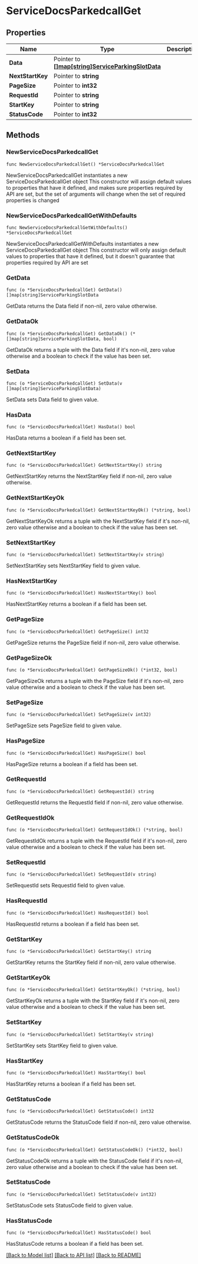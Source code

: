 # ServiceDocsParkedcallGet

## Properties

Name | Type | Description | Notes
------------ | ------------- | ------------- | -------------
**Data** | Pointer to [**[]map[string]ServiceParkingSlotData**](map[string]ServiceParkingSlotData.md) |  | [optional] 
**NextStartKey** | Pointer to **string** |  | [optional] 
**PageSize** | Pointer to **int32** |  | [optional] 
**RequestId** | Pointer to **string** |  | [optional] 
**StartKey** | Pointer to **string** |  | [optional] 
**StatusCode** | Pointer to **int32** |  | [optional] 

## Methods

### NewServiceDocsParkedcallGet

`func NewServiceDocsParkedcallGet() *ServiceDocsParkedcallGet`

NewServiceDocsParkedcallGet instantiates a new ServiceDocsParkedcallGet object
This constructor will assign default values to properties that have it defined,
and makes sure properties required by API are set, but the set of arguments
will change when the set of required properties is changed

### NewServiceDocsParkedcallGetWithDefaults

`func NewServiceDocsParkedcallGetWithDefaults() *ServiceDocsParkedcallGet`

NewServiceDocsParkedcallGetWithDefaults instantiates a new ServiceDocsParkedcallGet object
This constructor will only assign default values to properties that have it defined,
but it doesn't guarantee that properties required by API are set

### GetData

`func (o *ServiceDocsParkedcallGet) GetData() []map[string]ServiceParkingSlotData`

GetData returns the Data field if non-nil, zero value otherwise.

### GetDataOk

`func (o *ServiceDocsParkedcallGet) GetDataOk() (*[]map[string]ServiceParkingSlotData, bool)`

GetDataOk returns a tuple with the Data field if it's non-nil, zero value otherwise
and a boolean to check if the value has been set.

### SetData

`func (o *ServiceDocsParkedcallGet) SetData(v []map[string]ServiceParkingSlotData)`

SetData sets Data field to given value.

### HasData

`func (o *ServiceDocsParkedcallGet) HasData() bool`

HasData returns a boolean if a field has been set.

### GetNextStartKey

`func (o *ServiceDocsParkedcallGet) GetNextStartKey() string`

GetNextStartKey returns the NextStartKey field if non-nil, zero value otherwise.

### GetNextStartKeyOk

`func (o *ServiceDocsParkedcallGet) GetNextStartKeyOk() (*string, bool)`

GetNextStartKeyOk returns a tuple with the NextStartKey field if it's non-nil, zero value otherwise
and a boolean to check if the value has been set.

### SetNextStartKey

`func (o *ServiceDocsParkedcallGet) SetNextStartKey(v string)`

SetNextStartKey sets NextStartKey field to given value.

### HasNextStartKey

`func (o *ServiceDocsParkedcallGet) HasNextStartKey() bool`

HasNextStartKey returns a boolean if a field has been set.

### GetPageSize

`func (o *ServiceDocsParkedcallGet) GetPageSize() int32`

GetPageSize returns the PageSize field if non-nil, zero value otherwise.

### GetPageSizeOk

`func (o *ServiceDocsParkedcallGet) GetPageSizeOk() (*int32, bool)`

GetPageSizeOk returns a tuple with the PageSize field if it's non-nil, zero value otherwise
and a boolean to check if the value has been set.

### SetPageSize

`func (o *ServiceDocsParkedcallGet) SetPageSize(v int32)`

SetPageSize sets PageSize field to given value.

### HasPageSize

`func (o *ServiceDocsParkedcallGet) HasPageSize() bool`

HasPageSize returns a boolean if a field has been set.

### GetRequestId

`func (o *ServiceDocsParkedcallGet) GetRequestId() string`

GetRequestId returns the RequestId field if non-nil, zero value otherwise.

### GetRequestIdOk

`func (o *ServiceDocsParkedcallGet) GetRequestIdOk() (*string, bool)`

GetRequestIdOk returns a tuple with the RequestId field if it's non-nil, zero value otherwise
and a boolean to check if the value has been set.

### SetRequestId

`func (o *ServiceDocsParkedcallGet) SetRequestId(v string)`

SetRequestId sets RequestId field to given value.

### HasRequestId

`func (o *ServiceDocsParkedcallGet) HasRequestId() bool`

HasRequestId returns a boolean if a field has been set.

### GetStartKey

`func (o *ServiceDocsParkedcallGet) GetStartKey() string`

GetStartKey returns the StartKey field if non-nil, zero value otherwise.

### GetStartKeyOk

`func (o *ServiceDocsParkedcallGet) GetStartKeyOk() (*string, bool)`

GetStartKeyOk returns a tuple with the StartKey field if it's non-nil, zero value otherwise
and a boolean to check if the value has been set.

### SetStartKey

`func (o *ServiceDocsParkedcallGet) SetStartKey(v string)`

SetStartKey sets StartKey field to given value.

### HasStartKey

`func (o *ServiceDocsParkedcallGet) HasStartKey() bool`

HasStartKey returns a boolean if a field has been set.

### GetStatusCode

`func (o *ServiceDocsParkedcallGet) GetStatusCode() int32`

GetStatusCode returns the StatusCode field if non-nil, zero value otherwise.

### GetStatusCodeOk

`func (o *ServiceDocsParkedcallGet) GetStatusCodeOk() (*int32, bool)`

GetStatusCodeOk returns a tuple with the StatusCode field if it's non-nil, zero value otherwise
and a boolean to check if the value has been set.

### SetStatusCode

`func (o *ServiceDocsParkedcallGet) SetStatusCode(v int32)`

SetStatusCode sets StatusCode field to given value.

### HasStatusCode

`func (o *ServiceDocsParkedcallGet) HasStatusCode() bool`

HasStatusCode returns a boolean if a field has been set.


[[Back to Model list]](../README.md#documentation-for-models) [[Back to API list]](../README.md#documentation-for-api-endpoints) [[Back to README]](../README.md)


